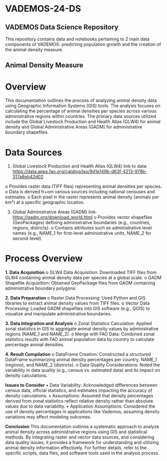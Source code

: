 # VADEMOS-24-DS
## VADEMOS Data Science Repository
This repository contains data and notebooks pertaining to 2 main data components of VADEMOS: predicting population growth and the creation of the animal density measure. 
## Animal Density Measure
# Overview
This documentation outlines the process of analyzing animal density data using Geographic Information Systems (GIS) tools. The analysis focuses on calculating the percentage of animal densities per species across various administrative regions within countries. The primary data sources utilized include the Global Livestock Production and Health Atlas (GLW4) for animal density and Global Administrative Areas (GADM) for administrative boundary shapefiles.

# Data Sources
1.	Global Livestock Production and Health Atlas (GLW4)
   link to data: https://data.apps.fao.org/catalog/iso/9d1e149b-d63f-4213-978b-317a8eb42d02
  	
o	Provides raster data (TIFF files) representing animal densities per species.
o	Data is derived fr+om various sources including national censuses and estimates.
o	Each pixel in the raster represents animal density (animals per km²) at a specific geographic location.

3.	Global Administrative Areas (GADM)
   link: https://gadm.org/download_world.html
o	Provides vector shapefiles (GeoPackages) defining administrative boundaries (e.g., countries, regions, districts).
o	Contains attributes such as administrative level names (e.g., NAME_1 for first-level administrative units, NAME_2 for second-level).

# Process Overview

**1.	Data Acquisition**
o	GLW4 Data Acquisition: Downloaded TIFF files from GLW4 containing animal density data per species at a global scale.
o	GADM Shapefile Acquisition: Obtained GeoPackage files from GADM containing administrative boundary polygons.

**2.	Data Preparation**
o	Raster Data Processing: Used Python and GIS libraries to extract animal density values from TIFF files.
o	Vector Data Processing: Loaded GADM shapefiles into GIS software (e.g., QGIS) to visualize and manipulate administrative boundaries.

**3.	Data Integration and Analysis**
o	Zonal Statistics Calculation: Applied zonal statistics in GIS to aggregate animal density values by administrative regions (NAME_1 and NAME_2).
o	Merge with FAO Data: Combined zonal statistics results with FAO animal population data by country to calculate percentage animal densities.

**4.	Result Compilation**
o	DataFrame Creation: Constructed a structured DataFrame summarizing animal density percentages per country, NAME_1 (regions), and NAME_2 (districts).
o	Data Quality Considerations: Noted the variability in data quality (e.g., census vs. estimated data) and its impact on density calculations.

**Issues to Consider**
•	Data Variability: Acknowledged differences between census data, official statistics, and estimates impacting the accuracy of density calculations.
•	Assumptions: Assumed that density percentages derived from zonal statistics reflect relative density rather than absolute values due to data variability.
•	Application Assumptions: Considered the use of density percentages in applications like Vademos, assuming density variations may affect modeling outcomes.

**Conclusion**
This documentation outlines a systematic approach to analyze animal density across administrative regions using GIS and statistical methods. By integrating raster and vector data sources, and considering data quality issues, it provides a framework for understanding and utilizing animal density information effectively.
For further details, refer to the specific scripts, data files, and software tools used in the analysis process.

